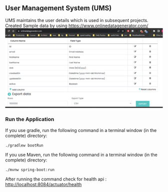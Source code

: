 
## User Management System (UMS)
UMS maintains the user details which is used in subsequent projects.
Created Sample data by using https://www.onlinedatagenerator.com/ 
![img.png](img.png)

### Run the Application
If you use gradle, run the following command in a terminal window (in the complete) directory:
```
./gradlew bootRun
```

If you use Maven, run the following command in a terminal window (in the complete) directory:
```
./mvnw spring-boot:run
```

After running the command check for health api : [http://localhost:8084/actuator/health](http://localhost:8084/actuator/health)
